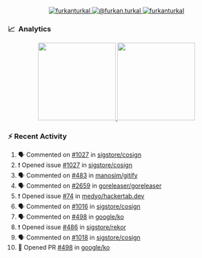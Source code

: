 <p align="center">
  <a href="https://linkedin.com/in/furkanturkal" target="blank">
    <img src="https://img.shields.io/badge/linkedin-%230077B5.svg?&style=for-the-badge&logo=linkedin&logoColor=white" alt="furkanturkal" />
  </a>
  <a href="https://medium.com/@furkan.turkal" target="blank">
    <img src="https://img.shields.io/badge/medium-%2312100E.svg?&style=for-the-badge&logo=medium&logoColor=white" alt="@furkan.turkal" />
  </a>
  <a href="https://twitter.com/furkanturkaI" target="blank">
    <img src="https://img.shields.io/badge/Twitter-1DA1F2?style=for-the-badge&logo=twitter&logoColor=white" alt="furkanturkaI" />
  </a>
</p>

### 📈 &nbsp;Analytics

<p align="center">
  <a href="https://github.com/bufgix">
    <img height="180em" src="https://github-readme-stats-eight-theta.vercel.app/api?username=Dentrax&show_icons=true&theme=algolia&include_all_commits=true&count_private=true&line_height=26"/>
    <img height="180em" src="https://github-readme-stats-eight-theta.vercel.app/api/top-langs/?username=Dentrax&layout=compact&langs_count=8&theme=algolia&line_height=26"/>
  </a>
</p>

### :zap: Recent Activity

<!--START_SECTION:activity-->
1. 🗣 Commented on [#1027](https://github.com/sigstore/cosign/issues/1027) in [sigstore/cosign](https://github.com/sigstore/cosign)
2. ❗️ Opened issue [#1027](https://github.com/sigstore/cosign/issues/1027) in [sigstore/cosign](https://github.com/sigstore/cosign)
3. 🗣 Commented on [#483](https://github.com/manosim/gitify/issues/483) in [manosim/gitify](https://github.com/manosim/gitify)
4. 🗣 Commented on [#2659](https://github.com/goreleaser/goreleaser/issues/2659) in [goreleaser/goreleaser](https://github.com/goreleaser/goreleaser)
5. ❗️ Opened issue [#74](https://github.com/medyo/hackertab.dev/issues/74) in [medyo/hackertab.dev](https://github.com/medyo/hackertab.dev)
6. 🗣 Commented on [#1016](https://github.com/sigstore/cosign/issues/1016) in [sigstore/cosign](https://github.com/sigstore/cosign)
7. 🗣 Commented on [#498](https://github.com/google/ko/issues/498) in [google/ko](https://github.com/google/ko)
8. ❗️ Opened issue [#486](https://github.com/sigstore/rekor/issues/486) in [sigstore/rekor](https://github.com/sigstore/rekor)
9. 🗣 Commented on [#1018](https://github.com/sigstore/cosign/issues/1018) in [sigstore/cosign](https://github.com/sigstore/cosign)
10. 💪 Opened PR [#498](https://github.com/google/ko/pull/498) in [google/ko](https://github.com/google/ko)
<!--END_SECTION:activity-->
